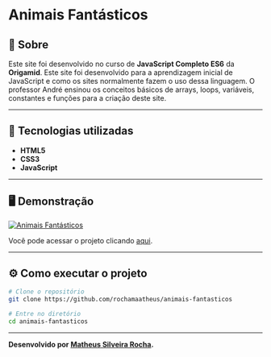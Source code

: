 <h1>Animais Fantásticos</h1>

<h2>🤔 Sobre</h2>

Este site foi desenvolvido no curso de **JavaScript Completo ES6** da **Origamid**.
Este site foi desenvolvido para a aprendizagem inicial de JavaScript e como os sites normalmente fazem o uso dessa linguagem. O professor André ensinou os conceitos
básicos de arrays, loops, variáveis, constantes e funções para a criação deste site.

<hr>

<h2>🚀 Tecnologias utilizadas</h2>

- **HTML5**
- **CSS3**
- **JavaScript**

<hr>

<h2>🖥️ Demonstração</h2>

[![Animais Fantásticos](https://i.imgur.com/ZyDF5bo.png "Clique para acessar o projeto")](https://rochamaatheus.github.io/animais-fantasticos/index.html "Clique para acessar o projeto")   

Você pode acessar o projeto clicando [aqui](https://rochamaatheus.github.io/animais-fantasticos/index.html).

<hr>

<h2>⚙ Como executar o projeto</h2>

```bash
# Clone o repositório
git clone https://github.com/rochamaatheus/animais-fantasticos

# Entre no diretório
cd animais-fantasticos
```

<hr>

**Desenvolvido por [Matheus Silveira Rocha](https://github.com/rochamaatheus/).**
